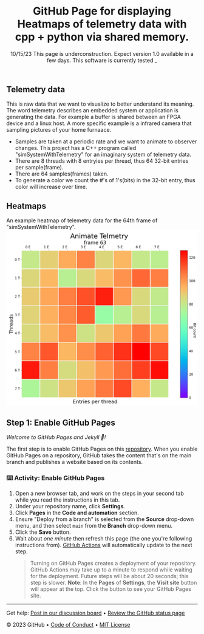<header>

<!--
  <<< Author notes: Heatmaps with cpp and python via shared memory. >>>
  Include a 1280×640 image, course title in sentence case, and a concise description in emphasis.
  In your repository settings: enable template repository, add your 1280×640 social image, auto delete head branches.
  Add your open source license, GitHub uses MIT license.
-->

# GitHub Page for displaying Heatmaps of telemetry data with cpp + python via shared memory.

10/15/23 This page is underconstruction.  Expect version 1.0 available in a few days.
This software is currently tested _

</header>

<!--
  <<< Author notes: Step 1 >>>
  Choose 3-5 steps for your course.
  The first step is always the hardest, so pick something easy!
  Link to docs.github.com for further explanations.
  Encourage users to open new tabs for steps!
-->
## Telemetry data
This is raw data that we want to visualize to better understand its meaning.
The word telemetry describes an embedded system or application is generating the data.
For example a buffer is shared between an FPGA device and a linux host.
A more specific example is a infrared camera that sampling pictures of your home furnaace.
* Samples are taken at a periodic rate and we want to animate to observer changes.
This project has a C++ program called "simSystemWithTelemetry" for an imaginary system of telemetry data.
* There are 8 threads with 8 entryies per thread, thus 64 32-bit entries per sample(frame).
* There are 64 samples(frames) taken.
* To generate a color we count the #'s of 1's(bits) in the 32-bit entry, thus color will increase over time.

## Heatmaps
An example heatmap of telemetry data for the 64th frame of "simSystemWithTelemetry".
![example heatmap](Heatmap.jpg)

## Step 1: Enable GitHub Pages

_Welcome to GitHub Pages and Jekyll :tada:!_

The first step is to enable GitHub Pages on this [repository](https://docs.github.com/en/get-started/quickstart/github-glossary#repository). When you enable GitHub Pages on a repository, GitHub takes the content that's on the main branch and publishes a website based on its contents.

### :keyboard: Activity: Enable GitHub Pages

1. Open a new browser tab, and work on the steps in your second tab while you read the instructions in this tab.
1. Under your repository name, click **Settings**.
1. Click **Pages** in the **Code and automation** section.
1. Ensure "Deploy from a branch" is selected from the **Source** drop-down menu, and then select `main` from the **Branch** drop-down menu.
1. Click the **Save** button.
1. Wait about _one minute_ then refresh this page (the one you're following instructions from). [GitHub Actions](https://docs.github.com/en/actions) will automatically update to the next step.
   > Turning on GitHub Pages creates a deployment of your repository. GitHub Actions may take up to a minute to respond while waiting for the deployment. Future steps will be about 20 seconds; this step is slower.
   > **Note**: In the **Pages** of **Settings**, the **Visit site** button will appear at the top. Click the button to see your GitHub Pages site.

<footer>

<!--
  <<< Author notes: Footer >>>
  Add a link to get support, GitHub status page, code of conduct, license link.
-->

---

Get help: [Post in our discussion board](https://github.com/orgs/skills/discussions/categories/github-pages) &bull; [Review the GitHub status page](https://www.githubstatus.com/)

&copy; 2023 GitHub &bull; [Code of Conduct](https://www.contributor-covenant.org/version/2/1/code_of_conduct/code_of_conduct.md) &bull; [MIT License](https://gh.io/mit)

</footer>
